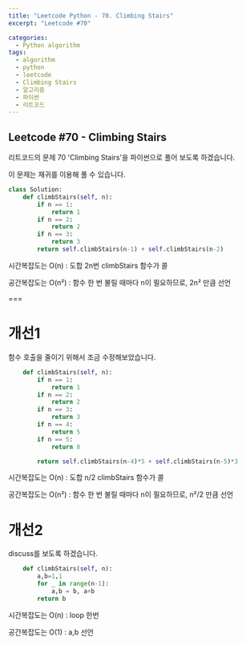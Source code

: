 ```yaml
---
title: "Leetcode Python - 70. Climbing Stairs"
excerpt: "Leetcode #70"

categories:
  - Python algorithm
tags:
  - algorithm
  - python
  - leetcode
  - Climbing Stairs
  - 알고리즘
  - 파이썬
  - 리트코드
---
```


## Leetcode #70 - Climbing Stairs
리트코드의 문제 70 'Climbing Stairs'을 파이썬으로 풀어 보도록 하겠습니다. 

이 문제는 재귀를 이용해 풀 수 있습니다.
```python
class Solution:
    def climbStairs(self, n):
        if n == 1:
            return 1
        if n == 2:
            return 2
        if n == 3:
            return 3
        return self.climbStairs(n-1) + self.climbStairs(n-2)
```

시간복잡도는 O(n) : 도합 2n번 climbStairs 함수가 콜

공간복잡도는 O(n²) : 함수 한 번 불릴 때마다 n이 필요하므로, 2n² 만큼 선언


===
# 개선1

함수 호출을 줄이기 위해서 조금 수정해보았습니다.
```python
    def climbStairs(self, n):
        if n == 1:
            return 1
        if n == 2:
            return 2
        if n == 3:
            return 3
        if n == 4:
            return 5
        if n == 5:
            return 8

        return self.climbStairs(n-4)*5 + self.climbStairs(n-5)*3
```

시간복잡도는 O(n) : 도합 n/2 climbStairs 함수가 콜

공간복잡도는 O(n²) : 함수 한 번 불릴 때마다 n이 필요하므로, n²/2 만큼 선언


# 개선2
discuss를 보도록 하겠습니다.

```python
    def climbStairs(self, n):
        a,b=1,1
        for _ in range(n-1):
            a,b = b, a+b
        return b
```

시간복잡도는 O(n) : loop 한번

공간복잡도는 O(1) : a,b 선언
